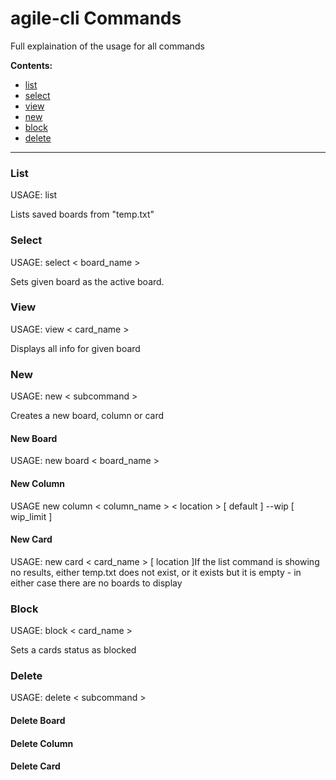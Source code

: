 # agile-cli Commands

Full explaination of the usage for all commands

**Contents:**
- [list](#list)
- [select](#select)
- [view](#view-not-implemented)
- [new](#new)
- [block](#block)
- [delete](#delete)

---

### List

USAGE: list

Lists saved boards from "temp.txt"

### Select

USAGE: select < board_name >

Sets given board as the active board. 

### View

USAGE: view < card_name >

Displays all info for given board

### New

USAGE: new < subcommand >

Creates a new board, column or card

#### New Board

USAGE: new board < board_name >

#### New Column

USAGE new column < column_name > < location > [ default ] --wip [ wip_limit ]

#### New Card

USAGE: new card < card_name > [ location ]If the list command is showing no results, either temp.txt does not exist, or it exists but it is empty - in either case there are no boards to display

### Block

USAGE: block < card_name >

Sets a cards status as blocked

### Delete

USAGE: delete < subcommand >

#### Delete Board

#### Delete Column

#### Delete Card

